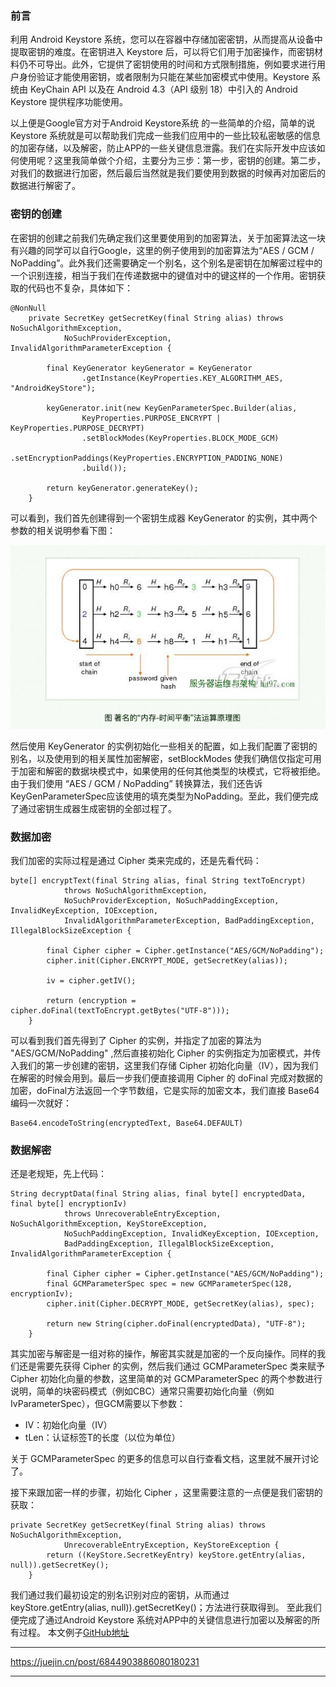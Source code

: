 ### 前言

利用 Android Keystore 系统，您可以在容器中存储加密密钥，从而提高从设备中提取密钥的难度。在密钥进入 Keystore 后，可以将它们用于加密操作，而密钥材料仍不可导出。此外，它提供了密钥使用的时间和方式限制措施，例如要求进行用户身份验证才能使用密钥，或者限制为只能在某些加密模式中使用。Keystore 系统由 KeyChain API 以及在 Android 4.3（API 级别 18）中引入的 Android Keystore 提供程序功能使用。

以上便是Google官方对于Android Keystore系统 的一些简单的介绍，简单的说Keystore 系统就是可以帮助我们完成一些我们应用中的一些比较私密敏感的信息的加密存储，以及解密，防止APP的一些关键信息泄露。我们在实际开发中应该如何使用呢？这里我简单做个介绍，主要分为三步：第一步，密钥的创建。第二步，对我们的数据进行加密，然后最后当然就是我们要使用到数据的时候再对加密后的数据进行解密了。

### 密钥的创建

在密钥的创建之前我们先确定我们这里要使用到的加密算法，关于加密算法这一块有兴趣的同学可以自行Google，这里的例子使用到的加密算法为“AES / GCM / NoPadding”。此外我们还需要确定一个别名，这个别名是密钥在加解密过程中的一个识别连接，相当于我们在传递数据中的键值对中的键这样的一个作用。密钥获取的代码也不复杂，具体如下：
```
@NonNull
    private SecretKey getSecretKey(final String alias) throws NoSuchAlgorithmException,
            NoSuchProviderException, InvalidAlgorithmParameterException {

        final KeyGenerator keyGenerator = KeyGenerator
                .getInstance(KeyProperties.KEY_ALGORITHM_AES, "AndroidKeyStore");

        keyGenerator.init(new KeyGenParameterSpec.Builder(alias,
                KeyProperties.PURPOSE_ENCRYPT | KeyProperties.PURPOSE_DECRYPT)
                .setBlockModes(KeyProperties.BLOCK_MODE_GCM)
                .setEncryptionPaddings(KeyProperties.ENCRYPTION_PADDING_NONE)
                .build());

        return keyGenerator.generateKey();
    }
```
可以看到，我们首先创建得到一个密钥生成器 KeyGenerator 的实例，其中两个参数的相关说明参看下图：

![](0.png)

然后使用 KeyGenerator 的实例初始化一些相关的配置，如上我们配置了密钥的别名，以及使用到的相关属性加密解密，setBlockModes 使我们确信仅指定可用于加密和解密的数据块模式中，如果使用的任何其他类型的块模式，它将被拒绝。由于我们使用 “AES / GCM / NoPadding” 转换算法，我们还告诉KeyGenParameterSpec应该使用的填充类型为NoPadding。至此，我们便完成了通过密钥生成器生成密钥的全部过程了。

### 数据加密

我们加密的实际过程是通过 Cipher 类来完成的，还是先看代码：

```
byte[] encryptText(final String alias, final String textToEncrypt)
            throws NoSuchAlgorithmException,
            NoSuchProviderException, NoSuchPaddingException, InvalidKeyException, IOException,
            InvalidAlgorithmParameterException, BadPaddingException, IllegalBlockSizeException {

        final Cipher cipher = Cipher.getInstance("AES/GCM/NoPadding");
        cipher.init(Cipher.ENCRYPT_MODE, getSecretKey(alias));

        iv = cipher.getIV();

        return (encryption = cipher.doFinal(textToEncrypt.getBytes("UTF-8")));
    }
```

可以看到我们首先得到了 Cipher 的实例，并指定了加密的算法为 "AES/GCM/NoPadding" ,然后直接初始化 Cipher 的实例指定为加密模式，并传入我们的第一步创建的密钥，这里我们存储 Cipher 初始化向量（IV），因为我们在解密的时候会用到。最后一步我们便直接调用 Cipher 的
doFinal 完成对数据的加密，doFinal方法返回一个字节数组，它是实际的加密文本，我们直接 Base64 编码一次就好：
```
Base64.encodeToString(encryptedText, Base64.DEFAULT)
```

### 数据解密

还是老规矩，先上代码：
```
String decryptData(final String alias, final byte[] encryptedData, final byte[] encryptionIv)
            throws UnrecoverableEntryException, NoSuchAlgorithmException, KeyStoreException,
            NoSuchPaddingException, InvalidKeyException, IOException,
            BadPaddingException, IllegalBlockSizeException, InvalidAlgorithmParameterException {

        final Cipher cipher = Cipher.getInstance("AES/GCM/NoPadding");
        final GCMParameterSpec spec = new GCMParameterSpec(128, encryptionIv);
        cipher.init(Cipher.DECRYPT_MODE, getSecretKey(alias), spec);

        return new String(cipher.doFinal(encryptedData), "UTF-8");
    }
```

其实加密与解密是一组对称的操作，解密其实就是加密的一个反向操作。同样的我们还是需要先获得 Cipher 的实例，然后我们通过 GCMParameterSpec 类来赋予 Cipher 初始化向量的参数，这里简单的对 GCMParameterSpec 的两个参数进行说明，简单的块密码模式（例如CBC）通常只需要初始化向量（例如IvParameterSpec），但GCM需要以下参数：

*   IV：初始化向量（IV）
*   tLen：认证标签T的长度（以位为单位）

关于 GCMParameterSpec 的更多的信息可以自行查看文档，这里就不展开讨论了。

接下来跟加密一样的步骤，初始化 Cipher ，这里需要注意的一点便是我们密钥的获取：

```
private SecretKey getSecretKey(final String alias) throws NoSuchAlgorithmException,
            UnrecoverableEntryException, KeyStoreException {
        return ((KeyStore.SecretKeyEntry) keyStore.getEntry(alias, null)).getSecretKey();
    }
```

我们通过我们最初设定的别名识别对应的密钥，从而通过 keyStore.getEntry(alias, null)).getSecretKey()；方法进行获取得到。
至此我们便完成了通过Android Keystore 系统对APP中的关键信息进行加密以及解密的所有过程。
本文例子[GitHub地址](https://github.com/love-311/KeyStoreTest)

***
https://juejin.cn/post/6844903886080180231
***